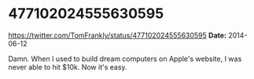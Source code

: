 # 477102024555630595
https://twitter.com/TomFrankly/status/477102024555630595
**Date:** 2014-06-12

Damn. When I used to build dream computers on Apple's website, I was never able to hit $10k. Now it's easy.
